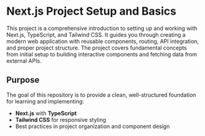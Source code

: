 # Next.js Project Setup and Basics

This project is a comprehensive introduction to setting up and working with Next.js, TypeScript, and Tailwind CSS. It guides you through creating a modern web application with reusable components, routing, API integration, and proper project structure. The project covers fundamental concepts from initial setup to building interactive components and fetching data from external APIs.

## Purpose

The goal of this repository is to provide a clean, well-structured foundation for learning and implementing:

- **Next.js** with **TypeScript**
- **Tailwind CSS** for responsive styling
- Best practices in project organization and component design
